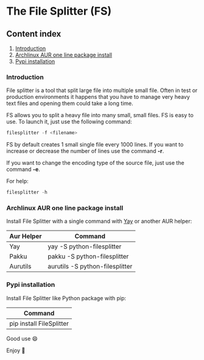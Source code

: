 # The File Splitter (FS)

## **Content index**
1. [Introduction](#introduction)
2. [Archlinux AUR one line package install](#archlinux-aur-one-line-package-install)
3. [Pypi installation](#pypi-installation)

###  **Introduction**

File splitter is a tool that split large file into multiple small file. Often in test or production environments it happens that you have to manage very heavy text files and opening them could take a long time.

FS allows you to split a heavy file into many small, small files. FS is easy to use. To launch it, just use the following command:
```python
filesplitter -f <filename>
```
FS by default creates 1 small single file every 1000 lines. If you want to increase or decrease the number of lines use the command **-r**.

If you want to change the encoding type of the source file, just use the command **-e**.

For help:
```python
filesplitter -h
```

### Archlinux AUR one line package install

Install File Splitter with a single command with [Yay](https://github.com/Jguer/yay) or another AUR helper:

| Aur Helper | Command                         |
| ---------- | ------------------------------- |
| Yay        | yay -S python-filesplitter      |
| Pakku      | pakku -S python-filesplitter    |
| Aurutils   | aurutils -S python-filesplitter |

### Pypi installation

Install File Splitter like Python package with pip:

| Command                  |
| ------------------------ |
| pip install FileSplitter |

Good use :smile:

Enjoy :beers:
